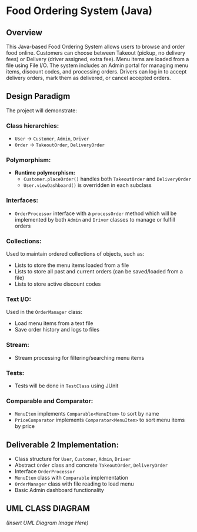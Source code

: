 # Food Ordering System (Java)

## Overview
This Java-based Food Ordering System allows users to browse and order food online. Customers can choose between Takeout (pickup, no delivery fees) or Delivery (driver assigned, extra fee). Menu items are loaded from a file using File I/O. The system includes an Admin portal for managing menu items, discount codes, and processing orders. Drivers can log in to accept delivery orders, mark them as delivered, or cancel accepted orders.

## Design Paradigm
The project will demonstrate:

### Class hierarchies:
- `User` → `Customer`, `Admin`, `Driver`
- `Order` → `TakeoutOrder`, `DeliveryOrder`

### Polymorphism:
- **Runtime polymorphism:**
  - `Customer.placeOrder()` handles both `TakeoutOrder` and `DeliveryOrder`
  - `User.viewDashboard()` is overridden in each subclass

### Interfaces:
- `OrderProcessor` interface with a `processOrder` method which will be implemented by both `Admin` and `Driver` classes to manage or fulfill orders

### Collections:
Used to maintain ordered collections of objects, such as:
- Lists to store the menu items loaded from a file
- Lists to store all past and current orders (can be saved/loaded from a file)
- Lists to store active discount codes

### Text I/O:
Used in the `OrderManager` class:
- Load menu items from a text file
- Save order history and logs to files

### Stream:
- Stream processing for filtering/searching menu items

### Tests:
- Tests will be done in `TestClass` using JUnit

### Comparable and Comparator:
- `MenuItem` implements `Comparable<MenuItem>` to sort by name
- `PriceComparator` implements `Comparator<MenuItem>` to sort menu items by price

## Deliverable 2 Implementation:
- Class structure for `User`, `Customer`, `Admin`, `Driver`
- Abstract `Order` class and concrete `TakeoutOrder`, `DeliveryOrder`
- Interface `OrderProcessor`
- `MenuItem` class with `Comparable` implementation
- `OrderManager` class with file reading to load menu
- Basic Admin dashboard functionality

## UML CLASS DIAGRAM

*(Insert UML Diagram Image Here)*

